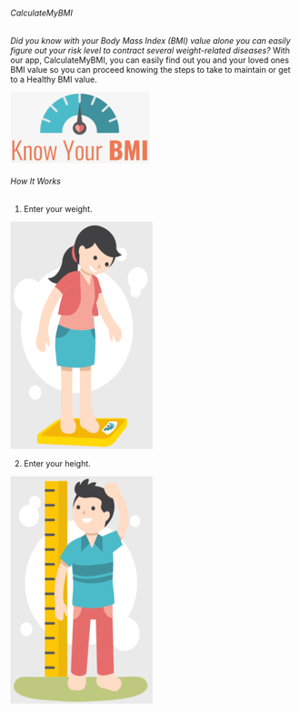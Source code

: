 ###### CalculateMyBMI

*Did you know with your Body Mass Index (BMI) value alone you can easily figure out your risk level to contract several weight-related diseases?* With our app, CalculateMyBMI, you can easily find out you and your loved ones BMI value so you can proceed knowing the steps to take to maintain or get to a Healthy BMI value.

<img src="1.gif" alt="BMI Meter" title="BMI Meter" height="125" width="245">

###### How It Works

1. Enter your weight.

<img src="2.gif" alt="Weight" title="Enter Your Weight" height="400" width="250">

2. Enter your height.

<img src="3.gif" alt="Height" title="Enter Your Height" height="400" width="250">
